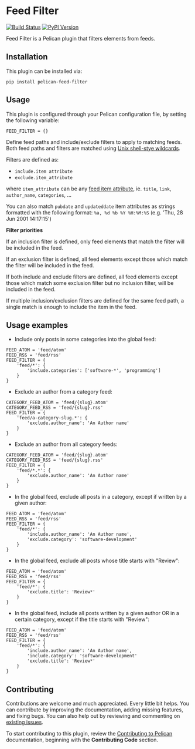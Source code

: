 # Feed Filter

[![Build Status](https://img.shields.io/github/actions/workflow/status/pelican-plugins/feed-filter/main.yml?branch=master)](https://github.com/pelican-plugins/feed-filter/actions)
[![PyPI Version](https://img.shields.io/pypi/v/pelican-feed-filter)](https://pypi.org/project/pelican-feed-filter/)

Feed Filter is a Pelican plugin that filters elements from feeds.

Installation
------------

This plugin can be installed via:

    pip install pelican-feed-filter

Usage
-----
This plugin is configured through your Pelican configuration file, by setting the following variable:

`FEED_FILTER = {}`

Define feed paths and include/exclude filters to apply to matching feeds. Both feed paths and filters are matched using [Unix shell-stye wildcards][1].

Filters are defined as:
* `include.item attribute`
* `exclude.item_attribute`

where `item_attribute` can be any [feed item attribute][2], ie. `title`, `link`, `author_name`, `categories`, ...

You can also match `pubdate` and `updateddate` item attributes as strings formatted with the following format: `%a, %d %b %Y %H:%M:%S` (e.g. 'Thu, 28 Jun 2001 14:17:15')

**Filter priorities**

If an inclusion filter is defined, only feed elements that match the filter will be included in the feed.

If an exclusion filter is defined, all feed elements except those which match the filter will be included in the feed.

If both include and exclude filters are defined, all feed elements except those which match some exclusion filter but no inclusion filter, will be included in the feed.

If multiple inclusion/exclusion filters are defined for the same feed path, a single match is enough to include the item in the feed.

Usage examples
--------------

* Include only posts in some categories into the global feed:
```
FEED_ATOM = 'feed/atom'
FEED_RSS = 'feed/rss'
FEED_FILTER = {
    'feed/*': {
        'include.categories': ['software-*', 'programming']
    }
}
```

* Exclude an author from a category feed:
```
CATEGORY_FEED_ATOM = 'feed/{slug}.atom'
CATEGORY_FEED_RSS = 'feed/{slug}.rss'
FEED_FILTER = {
    'feed/a-category-slug.*': {
        'exclude.author_name': 'An Author name'
    }
}
```

* Exclude an author from all category feeds:
```
CATEGORY_FEED_ATOM = 'feed/{slug}.atom'
CATEGORY_FEED_RSS = 'feed/{slug}.rss'
FEED_FILTER = {
    'feed/*.*': {
        'exclude.author_name': 'An Author name'
    }
}
```

* In the global feed, exclude all posts in a category, except if written by a given author:
```
FEED_ATOM = 'feed/atom'
FEED_RSS = 'feed/rss'
FEED_FILTER = {
    'feed/*': {
        'include.author_name': 'An Author name',
        'exclude.category': 'software-development'
    }
}
```

* In the global feed, exclude all posts whose title starts with "Review":
```
FEED_ATOM = 'feed/atom'
FEED_RSS = 'feed/rss'
FEED_FILTER = {
    'feed/*': {
        'exclude.title': 'Review*'
    }
}
```

* In the global feed, include all posts written by a given author OR in a certain category, except if the title starts with "Review":
```
FEED_ATOM = 'feed/atom'
FEED_RSS = 'feed/rss'
FEED_FILTER = {
    'feed/*': {
        'include.author_name': 'An Author name',
        'include.category': 'software-development'
        'exclude.title': 'Review*'
    }
}
```

Contributing
------------

Contributions are welcome and much appreciated. Every little bit helps. You can contribute by improving the documentation, adding missing features, and fixing bugs. You can also help out by reviewing and commenting on [existing issues][].

To start contributing to this plugin, review the [Contributing to Pelican][] documentation, beginning with the **Contributing Code** section.

[1]: https://docs.python.org/3/library/fnmatch.html "Fnmatch Python module"
[2]: https://github.com/getpelican/feedgenerator/blob/master/feedgenerator/django/utils/feedgenerator.py#L132 "Feed item attributes"
[existing issues]: https://github.com/pelican-plugins/feed-filter/issues
[Contributing to Pelican]: https://docs.getpelican.com/en/latest/contribute.html
